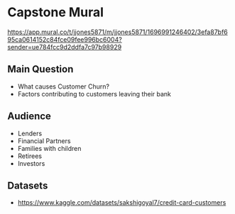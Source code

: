  # Capstone Mural

https://app.mural.co/t/jjones5871/m/jjones5871/1696991246402/3efa87bf695ca0614152c84fce09fee996bc6004?sender=ue784fcc9d2ddfa7c97b98929

## Main Question
* What causes Customer Churn? 
* Factors contributing to customers leaving their bank
## Audience
* Lenders
* Financial Partners
* Families with children
* Retirees
* Investors
## Datasets
* https://www.kaggle.com/datasets/sakshigoyal7/credit-card-customers
